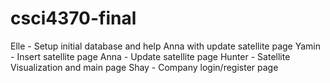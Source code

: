 # csci4370-final
Elle - Setup initial database and help Anna with update satellite page
Yamin - Insert satellite page
Anna - Update satellite page
Hunter - Satellite Visualization and main page
Shay - Company login/register page
